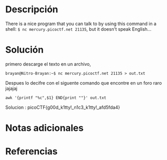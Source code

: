 # Descripción
There is a nice program that you can talk to by using this command in a shell: `$ nc mercury.picoctf.net 21135`, but it doesn't speak English...

# Solución 
primero descarge el texto en un archivo, 
``` 
brayan@Nitro-Brayan:~$ nc mercury.picoctf.net 21135 > out.txt
``` 
Despues lo decifre con el siguente comando que encontre en un foro raro jajajaj 
``` 
awk '{printf "%c",$1} END{print ""}' out.txt
``` 
Solucion : picoCTF{g00d_k1tty!_n1c3_k1tty!_afd5fda4}

# Notas adicionales 

# Referencias 
